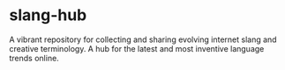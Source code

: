 # slang-hub
A vibrant repository for collecting and sharing evolving internet slang and creative terminology. A hub for the latest and most inventive language trends online.

